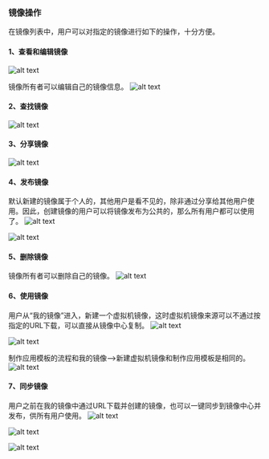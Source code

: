 ### 镜像操作
在镜像列表中，用户可以对指定的镜像进行如下的操作，十分方便。

#### 1、查看和编辑镜像
![alt text](../help_picture/15_mirrorcentor09.png)

镜像所有者可以编辑自己的镜像信息。
![alt text](../help_picture/15_mirrorcentor10.png)

#### 2、查找镜像
![alt text](../help_picture/15_mirrorcentor11.png)

#### 3、分享镜像
![alt text](../help_picture/15_mirrorcentor12.png)

#### 4、发布镜像
默认新建的镜像属于个人的，其他用户是看不见的，除非通过分享给其他用户使用。因此，创建镜像的用户可以将镜像发布为公共的，那么所有用户都可以使用了。
![alt text](../help_picture/15_mirrorcentor13.png)

![alt text](../help_picture/15_mirrorcentor14.png)

#### 5、删除镜像
镜像所有者可以删除自己的镜像。
![alt text](../help_picture/15_mirrorcentor15.png)

#### 6、使用镜像
用户从“我的镜像”进入，新建一个虚拟机镜像，这时虚拟机镜像来源可以不通过按指定的URL下载，可以直接从镜像中心复制。
![alt text](../help_picture/15_mirrorcentor16.png)

![alt text](../help_picture/15_mirrorcentor17.png)

制作应用模板的流程和我的镜像——>新建虚拟机镜像和制作应用模板是相同的。
![alt text](../help_picture/15_mirrorcentor18.png)

#### 7、同步镜像
用户之前在我的镜像中通过URL下载并创建的镜像，也可以一键同步到镜像中心并发布，供所有用户使用。
![alt text](../help_picture/15_mirrorcentor19.png)

![alt text](../help_picture/15_mirrorcentor20.png)

![alt text](../help_picture/15_mirrorcentor21.png)
